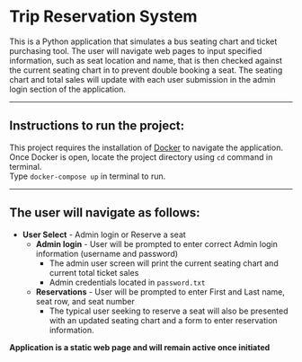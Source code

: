 
# Trip Reservation System

This is a Python application that simulates a bus seating chart and ticket purchasing tool. The user will navigate web pages 
to input specified information, such as seat location and name, that is then checked against the current seating chart in to prevent double booking a seat. 
The seating chart and total sales will update with each user submission in the admin login section of the application.

---

## Instructions to run the project:

This project requires the installation of [Docker](https://docs.docker.com/get-docker/) to navigate the application.<br>
Once Docker is open, locate the project directory using `cd` command in terminal.<br> 
Type `docker-compose up` in terminal to run.

---

## The user will navigate as follows:

- **User Select** - Admin login or Reserve a seat<br>
     - **Admin login** - User will be prompted to enter correct Admin login information (username and password)
       - The admin user screen will print the current seating chart and current total ticket sales
       - Admin credentials located in `password.txt`
     - **Reservations** - User will be prompted to enter First and Last name, seat row, and seat number
       - The typical user seeking to reserve a seat will also be presented with an updated seating chart and
a form to enter reservation information.

**Application is a static web page and will remain active once initiated**